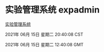 # 实验管理系统 expadmin
[实验管理系统](http://:56808/expadmin-782313d2-e1b1-4ea7-932e-3a55e6a1a4d0/)

2021年 06月 15日 星期二 20:40:08 CST

2021年 06月 15日 星期二 12:40:08 GMT
